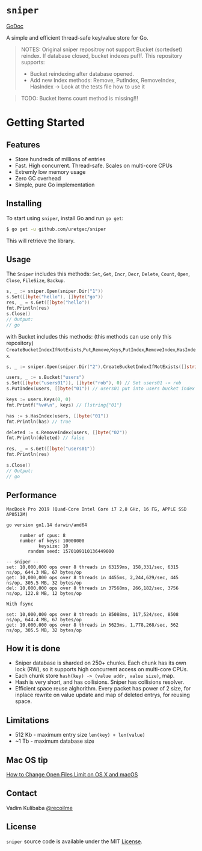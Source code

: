 # `sniper`

[GoDoc](https://godoc.org/github.com/recoilme/sniper)

A simple and efficient thread-safe key/value store for Go.

> NOTES: 
> Original sniper repositroy not support Bucket (sortedset) reindex. If database closed, bucket indexes pufff.
> This repository supports:
> - Bucket reindexing after database opened.
> - Add new Index methods: Remove, PutIndex, RemoveIndex, HasIndex -> Look at the tests file how to use it


> TODO: Bucket Items count method is missing!!!

# Getting Started

## Features

* Store hundreds of millions of entries
* Fast. High concurrent. Thread-safe. Scales on multi-core CPUs
* Extremly low memory usage
* Zero GC overhead
* Simple, pure Go implementation

## Installing

To start using `sniper`, install Go and run `go get`:

```sh
$ go get -u github.com/uretgec/sniper
```

This will retrieve the library.

## Usage

The `Sniper` includes this methods:
`Set`, `Get`, `Incr`, `Decr`, `Delete`, `Count`, `Open`, `Close`, `FileSize`, `Backup`.

```go
s, _ := sniper.Open(sniper.Dir("1"))
s.Set([]byte("hello"), []byte("go"))
res, _ = s.Get([]byte("hello"))
fmt.Println(res)
s.Close()
// Output:
// go
```

with Bucket includes this methods: (this methods can use only this repository)
`CreateBucketIndexIfNotExists`,`Put`,`Remove`,`Keys`,`PutIndex`,`RemoveIndex`,`HasIndex`.

```go
s, _ := sniper.Open(sniper.Dir("2"),CreateBucketIndexIfNotExists([]string{"users"}))

users, _ := s.Bucket("users")
s.Set([]byte("users01")), []byte("rob"), 0) // Set users01 -> rob
s.PutIndex(users, []byte("01")) // users01 put into users bucket index

keys := users.Keys(0, 0)
fmt.Printf("%v#\n", keys) // []string{"01"}

has := s.HasIndex(users, []byte("01"))
fmt.Println(has) // true

deleted := s.RemoveIndex(users, []byte("02"))
fmt.Println(deleted) // false

res, _ = s.Get([]byte("users01"))
fmt.Println(res)

s.Close()
// Output:
// go
```

## Performance

```
MacBook Pro 2019 (Quad-Core Intel Core i7 2,8 GHz, 16 ГБ, APPLE SSD AP0512M)

go version go1.14 darwin/amd64

     number of cpus: 8
     number of keys: 10000000
            keysize: 10
        random seed: 1570109110136449000

-- sniper --
set: 10,000,000 ops over 8 threads in 63159ms, 158,331/sec, 6315 ns/op, 644.3 MB, 67 bytes/op
get: 10,000,000 ops over 8 threads in 4455ms, 2,244,629/sec, 445 ns/op, 305.5 MB, 32 bytes/op
del: 10,000,000 ops over 8 threads in 37568ms, 266,182/sec, 3756 ns/op, 122.8 MB, 12 bytes/op

With fsync

set: 10,000,000 ops over 8 threads in 85088ms, 117,524/sec, 8508 ns/op, 644.4 MB, 67 bytes/op
get: 10,000,000 ops over 8 threads in 5623ms, 1,778,268/sec, 562 ns/op, 305.5 MB, 32 bytes/op

```

## How it is done

* Sniper database is sharded on 250+ chunks. Each chunk has its own lock (RW), so it supports high concurrent access on multi-core CPUs.
* Each chunk store `hash(key) -> (value addr, value size)`, map. 
* Hash is very short, and has collisions. Sniper has collisions resolver.
* Efficient space reuse alghorithm. Every packet has power of 2 size, for inplace rewrite on value update and map of deleted entrys, for reusing space.

## Limitations

* 512 Kb - maximum entry size `len(key) + len(value)`
* ~1 Tb - maximum database size

## Mac OS tip

[How to Change Open Files Limit on OS X and macOS](https://gist.github.com/tombigel/d503800a282fcadbee14b537735d202c)

## Contact

Vadim Kulibaba [@recoilme](https://github.com/recoilme)

## License

`sniper` source code is available under the MIT [License](/LICENSE).